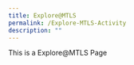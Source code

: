 ```yaml
---
title: Explore@MTLS
permalink: /Explore-MTLS-Activity
description: ""
---
```


<p>This is a Explore@MTLS Page</p>